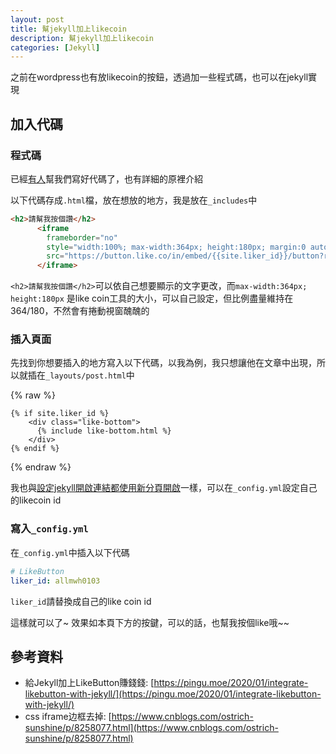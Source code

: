 ```yaml
---
layout: post
title: 幫jekyll加上likecoin
description: 幫jekyll加上likecoin
categories: [Jekyll]
---
```

之前在wordpress也有放likecoin的按鈕，透過加一些程式碼，也可以在jekyll實現

<!--more-->
## 加入代碼
### 程式碼
已經[有人](https://pingu.moe/2020/01/integrate-likebutton-with-jekyll/)幫我們寫好代碼了，也有詳細的原裡介紹

以下代碼存成`.html`檔，放在想放的地方，我是放在`_includes`中

```html
<h2>請幫我按個讚</h2>
      <iframe
        frameborder="no"  
        style="width:100%; max-width:364px; height:180px; margin:0 auto; overflow:hidden; display:block;"
        src="https://button.like.co/in/embed/{{site.liker_id}}/button?referrer={{ page.url | absolute_url | cgi_escape }}">
      </iframe>

```
`<h2>請幫我按個讚</h2>`可以依自己想要顯示的文字更改，而`max-width:364px; height:180px` 是like coin工具的大小，可以自己設定，但比例盡量維持在364/180，不然會有捲動視窗醜醜的



### 插入頁面

先找到你想要插入的地方寫入以下代碼，以我為例，我只想讓他在文章中出現，所以就插在`_layouts/post.html`中

{% raw %}
```liquid
{% if site.liker_id %}
    <div class="like-bottom">
      {% include like-bottom.html %}
    </div>
{% endif %}
```
{% endraw %}

我也與[設定jekyll開啟連結都使用新分頁開啟](https://blog.allmwh.org/2020-02/jekyll-always-newtab/)一樣，可以在`_config.yml`設定自己的likecoin id

### 寫入`_config.yml`
在`_config.yml`中插入以下代碼
```yaml
# LikeButton
liker_id: allmwh0103
```
`liker_id`請替換成自己的like coin id 

這樣就可以了~ 效果如本頁下方的按鍵，可以的話，也幫我按個like哦~~

## 參考資料
* 給Jekyll加上LikeButton賺錢錢: [https://pingu.moe/2020/01/integrate-likebutton-with-jekyll/](https://pingu.moe/2020/01/integrate-likebutton-with-jekyll/)
* css iframe边框去掉: [https://www.cnblogs.com/ostrich-sunshine/p/8258077.html](https://www.cnblogs.com/ostrich-sunshine/p/8258077.html)

